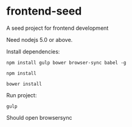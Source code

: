 # frontend-seed
A seed project for frontend development

Need nodejs 5.0 or above.

Install dependencies:


`npm install gulp bower browser-sync babel -g`

`npm install`

`bower install`


Run project:

`gulp`

Should open browsersync
